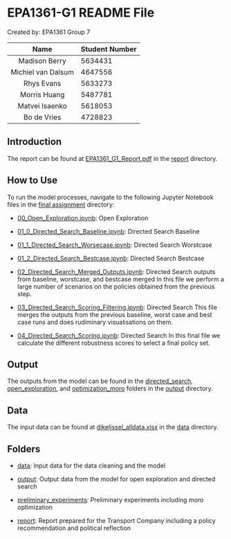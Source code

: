 # EPA1361-G1 README File

Created by: EPA1361 Group 7

|        Name        | Student Number |
|:------------------:|:---------------|
|  Madison Berry     | 5634431        | 
| Michiel van Dalsum | 4647556        |
|     Rhys Evans     | 5633273        |
|    Morris Huang    | 5487781        |
|   Matvei Isaenko   | 5618053        |
|    Bo de Vries     | 4728823        |


## Introduction

The report can be found at [EPA1361_G1_Report.pdf](report/EPA1361_G1_Report.pdf) in the [report](report) directory.

## How to Use

To run the model processes, navigate to the following Jupyter Notebook files in the [final assignment](../final_assignment) directory:
* [00_Open_Exploration.ipynb](00_Open_Exploration.ipynb): Open Exploration


* [01_0_Directed_Search_Baseline.ipynb](01_0_Directed_Search_Baseline.ipynb): Directed Search Baseline

* [01_1_Directed_Search_Worsecase.ipynb](01_1_Directed_Search_Worsecase.ipynb): Directed Search Worstcase

* [01_2_Directed_Search_Bestcase.ipynb](01_2_Directed_Search_Bestcase.ipynb): Directed Search Bestcase


* [02_Directed_Search_Merged_Outputs.ipynb](02_Directed_Search_Merged_Outputs.ipynb): Directed Search outputs from baseline, worstcase, and bestcase merged
In this file we perform a large number of scenarios on the policies obtained from the previous step.

* [03_Directed_Search_Scoring_Filtering.ipynb](03_Directed_Search_Scoring_Filtering.ipynb): Directed Search
This file merges the outputs from the previous baseline, worst case and best case runs and does rudiminary visualisations on them.

* [04_Directed_Search_Scoring.ipynb](04_Directed_Search_Scoring.ipynb): Directed Search
In this final file we calculate the different robustness scores to select a final policy set.
## Output

The outputs from the model can be found in the [directed_search](output/directed_search/), [open_exploration](output/open_exploration/), and [optimization_moro](output/optimization_moro/) folders in the [output](output) directory.

## Data

The input data can be found at [dikeIjssel_alldata.xlsx](data/dikeIjssel_alldata.xlsx) in the [data](data) directory.

## Folders

* [data](data/): Input data for the data cleaning and the model


* [output](output/): Output data from the model for open exploration and directed search


* [preliminary_experiments](preliminary_experiments/): Preliminary experiments including moro optimization 


* [report](report/): Report prepared for the Transport Company including a policy recommendation and political reflection

  